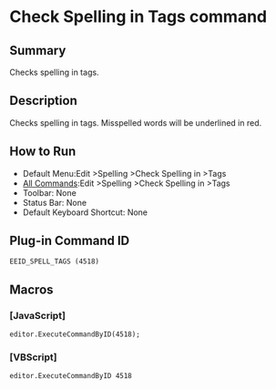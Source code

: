 # Check Spelling in Tags command

## Summary

Checks spelling in tags.

## Description

Checks spelling in tags. Misspelled words will be underlined in red.

## How to Run

- Default Menu:Edit \>Spelling \>Check Spelling in \>Tags
- [All Commands](../tools/all_commands):Edit \>Spelling \>Check Spelling in \>Tags
- Toolbar: None
- Status Bar: None
- Default Keyboard Shortcut: None

## Plug-in Command ID

```
EEID_SPELL_TAGS (4518)```

## Macros

### \[JavaScript\]

```
editor.ExecuteCommandByID(4518);
```

### \[VBScript\]

```
editor.ExecuteCommandByID 4518
```
